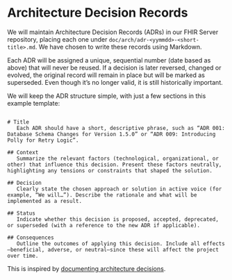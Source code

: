 # Architecture Decision Records

We will maintain Architecture Decision Records (ADRs) in our FHIR Server repository, placing each one under `doc/arch/adr-<yymmdd>-<short-title>.md`. We have chosen to write these records using Markdown.

Each ADR will be assigned a unique, sequential number (date based as above) that will never be reused. If a decision is later reversed, changed or evolved, the original record will remain in place but will be marked as superseded. Even though it’s no longer valid, it is still historically important.

We will keep the ADR structure simple, with just a few sections in this example template:

```

# Title
   Each ADR should have a short, descriptive phrase, such as “ADR 001: Database Schema Changes for Version 1.5.0” or “ADR 009: Introducing Polly for Retry Logic”.

## Context 
   Summarize the relevant factors (technological, organizational, or other) that influence this decision. Present these factors neutrally, highlighting any tensions or constraints that shaped the solution.

## Decision
   Clearly state the chosen approach or solution in active voice (for example, “We will…”). Describe the rationale and what will be implemented as a result.

## Status
   Indicate whether this decision is proposed, accepted, deprecated, or superseded (with a reference to the new ADR if applicable).

## Consequences
   Outline the outcomes of applying this decision. Include all effects—beneficial, adverse, or neutral—since these will affect the project over time.

```

This is inspired by [documenting architecture decisions](https://cognitect.com/blog/2011/11/15/documenting-architecture-decisions).